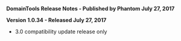 **DomainTools Release Notes - Published by Phantom July 27, 2017**


**Version 1.0.34 - Released July 27, 2017**

* 3.0 compatibility update release only
